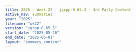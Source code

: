 ```yaml
---
title: 2025 - Week 22 - jgrpp-0.65.3 - 3rd Party Content
active_nav: summaries
year: "2025"
filename: "wk22"
version: "jgrpp-0.65.3"
start_date: "2025-05-26"
end_date: "2025-06-01"
layout: "summary_content"
---
```

